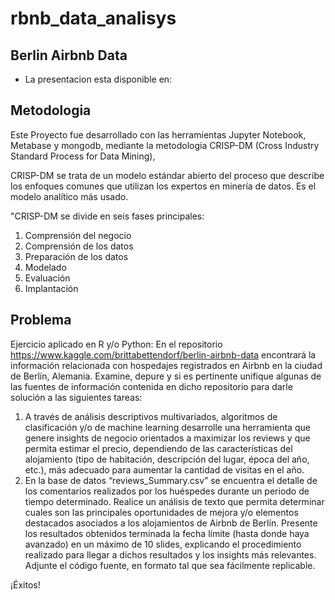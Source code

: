 # rbnb_data_analisys
## Berlin Airbnb Data

 - La presentacion esta disponible en:

## Metodologia

Este Proyecto fue desarrollado con las herramientas Jupyter Notebook, Metabase y mongodb, mediante la metodologia CRISP-DM (Cross Industry Standard Process for Data Mining),

CRISP-DM se trata de un modelo estándar abierto del proceso que describe los enfoques comunes que utilizan los expertos en minería de datos. Es el modelo analítico más usado.
    
"CRISP-DM se divide en seis fases principales:
1. Comprensión del negocio 
1. Comprensión de los datos 
1. Preparación de los datos
1. Modelado
1. Evaluación
1. Implantación 


## Problema

Ejercicio aplicado en R y/o Python:
En el repositorio https://www.kaggle.com/brittabettendorf/berlin-airbnb-data encontrará la
información relacionada con hospedajes registrados en Airbnb en la ciudad de Berlín,
Alemania. Examine, depure y si es pertinente unifique algunas de las fuentes de
información contenida en dicho repositorio para darle solución a las siguientes tareas:
1. A través de análisis descriptivos multivariados, algoritmos de clasificación y/o de
machine learning desarrolle una herramienta que genere insights de negocio
orientados a maximizar los reviews y que permita estimar el precio, dependiendo
de las características del alojamiento (tipo de habitación, descripción del lugar,
época del año, etc.), más adecuado para aumentar la cantidad de visitas en el
año.
2. En la base de datos “reviews_Summary.csv” se encuentra el detalle de los
comentarios realizados por los huéspedes durante un periodo de tiempo
determinado. Realice un análisis de texto que permita determinar cuales son las
principales oportunidades de mejora y/o elementos destacados asociados a los
alojamientos de Airbnb de Berlín.
Presente los resultados obtenidos terminada la fecha límite (hasta donde haya
avanzado) en un máximo de 10 slides, explicando el procedimiento realizado para llegar
a dichos resultados y los insights más relevantes. Adjunte el código fuente, en formato tal
que sea fácilmente replicable.

¡Éxitos!
